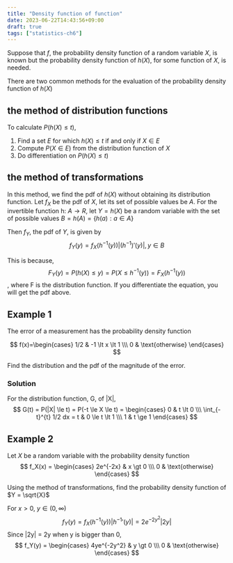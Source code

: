 ```yaml
---
title: "Density function of function"
date: 2023-06-22T14:43:56+09:00
draft: true
tags: ["statistics-ch6"]
---
```


Suppose that $f$, the probability density function of a random variable $X$, is known but the probability density function of $h(X)$, for some function of $X$, is needed.

There are two common methods for the evaluation of the probability density function of $h(X)$

## the method of distribution functions
To calculate $P(h(X) \le t)$,
1. Find a set $E$ for which $h(X) \le t$ if and only if $X \in E$
2. Compute $P(X \in E)$ from the distribution function of $X$
3. Do differentiation on $P(h(X) \le t)$


## the method of transformations
In this method, we find the pdf of $h(X)$ without obtaining its distribution function. Let $f_X$ be the pdf of $X$, let its set of possible values be $A$. For the invertible function h: $A \rightarrow R$, let $Y = h(X)$ be a random variable with the set of possible values $B = h(A) = \{h(a) : a \in A\}$

Then $f_Y$, the pdf of $Y$, is given by
$$
f_Y(y) = f_X(h^{-1}(y))|(h^{-1})'(y)|, y \in B
$$

This is because,
$$
F_Y(y) = P(h(X) \le y) = P(X \le h^{-1}(y)) = F_X(h^{-1}(y))
$$
, where F is the distribution function. If you differentiate the equation, you will get the pdf above.


## Example 1
The error of a measurement has the probability density function

$$
f(x)=\begin{cases}
1/2 & -1 \lt x \lt 1 \\\
0 & \text{otherwise}
\end{cases}
$$

Find the distribution and the pdf of the magnitude of the error.

### Solution
For the distribution function, G, of |X|,
$$
G(t) = P(|X| \le t) = P(-t \le X \le t) = \begin{cases}
0 & t \lt 0 \\\
\int_{-t}^{t} 1/2 dx = t & 0 \le t \lt 1 \\\
1 & t \ge 1
\end{cases}
$$

## Example 2
Let $X$ be a random variable with the probability density function
$$
f_X(x) =
\begin{cases}
2e^{-2x} & x \gt 0 \\\
0 & \text{otherwise}
\end{cases}
$$

Using the method of transformations, find the probability density function of $Y = \sqrt{X}$

For $x \gt 0$, $y \in (0, \infty)$
$$
f_Y(y) = f_X(h^{-1}(y))|h^{-1}'(y)| = 2e^{-2y^2}|2y|
$$
Since |2y| = 2y when y is bigger than 0,
$$ f_Y(y) =
\begin{cases}
4ye^{-2y^2} & y \gt 0 \\\
0 & \text{otherwise}
\end{cases}
$$

